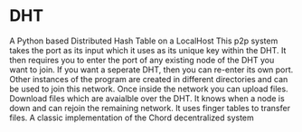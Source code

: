 # DHT
A Python based Distributed Hash Table on a LocalHost
This p2p system takes the port as its input which it
uses as its unique key within the DHT. It then requires
you to enter the port of any existing node of the DHT
you want to join. If you want a seperate DHT, then you
can re-enter its own port. Other instances of the 
program are created in different directories and 
can be used to join this network. Once inside the network
you can upload files. Download files which are avaialble 
over the DHT. It knows when a node is down and can rejoin 
the remaining network. It uses finger tables to transfer files.
A classic implementation of the Chord decentralized system
